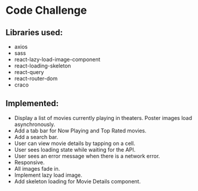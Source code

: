 
# Code Challenge
## Libraries used: 
  - axios
  - sass
  - react-lazy-load-image-component
  - react-loading-skeleton
  - react-query
  - react-router-dom
  - craco

## Implemented:
  - Display a list of movies currently playing in theaters. Poster images load asynchronously.
  - Add a tab bar for Now Playing and Top Rated movies.
  - Add a search bar.
  - User can view movie details by tapping on a cell.
  - User sees loading state while waiting for the API.
  - User sees an error message when there is a network error.
  - Responsive.
  - All images fade in.
  - Implement lazy load image.
  - Add skeleton loading for Movie Details component.
